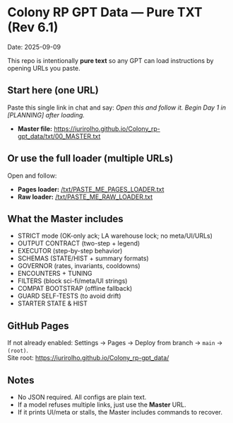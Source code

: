 # Colony RP GPT Data — Pure TXT (Rev 6.1)
Date: 2025-09-09

This repo is intentionally **pure text** so any GPT can load instructions by opening URLs you paste.

## Start here (one URL)
Paste this single link in chat and say: *Open this and follow it. Begin Day 1 in [PLANNING] after loading.*  
- **Master file:** https://iurirolho.github.io/Colony_rp-gpt_data/txt/00_MASTER.txt

## Or use the full loader (multiple URLs)
Open and follow:  
- **Pages loader:** [/txt/PASTE_ME_PAGES_LOADER.txt](/txt/PASTE_ME_PAGES_LOADER.txt)  
- **Raw loader:** [/txt/PASTE_ME_RAW_LOADER.txt](/txt/PASTE_ME_RAW_LOADER.txt)

## What the Master includes
- STRICT mode (OK-only ack; LA warehouse lock; no meta/UI/URLs)
- OUTPUT CONTRACT (two-step + legend)
- EXECUTOR (step-by-step behavior)
- SCHEMAS (STATE/HIST + summary formats)
- GOVERNOR (rates, invariants, cooldowns)
- ENCOUNTERS + TUNING
- FILTERS (block sci-fi/meta/UI strings)
- COMPAT BOOTSTRAP (offline fallback)
- GUARD SELF-TESTS (to avoid drift)
- STARTER STATE & HIST

## GitHub Pages
If not already enabled: Settings → Pages → Deploy from branch → `main` → `(root)`.  
Site root: https://iurirolho.github.io/Colony_rp-gpt_data/

## Notes
- No JSON required. All configs are plain text.  
- If a model refuses multiple links, just use the **Master** URL.  
- If it prints UI/meta or stalls, the Master includes commands to recover.
